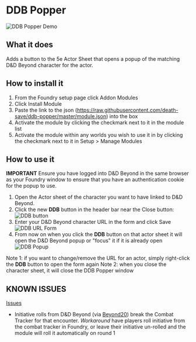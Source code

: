 # DDB Popper

![DDB Popper Demo](https://github.com/death-save/ddb-popper/blob/master/ddb_popper.gif)

## What it does
Adds a button to the 5e Actor Sheet that opens a popup of the matching D&D Beyond character for the actor.

## How to install it
1. From the Foundry setup page click Addon Modules
2. Click Install Module
3. Paste the link to the json (https://raw.githubusercontent.com/death-save/ddb-popper/master/module.json) into the box
4. Activate the module by clicking the checkmark next to it in the module list
5. Activate the module within any worlds you wish to use it in by clicking the checkmark next to it in Setup > Manage Modules


## How to use it

**IMPORTANT** Ensure you have logged into D&D Beyond in the same browser as your Foundry window to ensure that you have an authentication cookie for the popup to use.

1. Open the Actor sheet of the character you want to have linked to D&D Beyond. 
2. Click the new **DDB** button in the header bar near the Close button:
![DDB button](https://imgur.com/Ek8uMMy.png)
3. Enter your D&D Beyond character URL in the form and click Save
![DDB URL Form](https://imgur.com/scnX8X5.png)
4. From now on when you click the **DDB** button on that actor sheet it will open the D&D Beyond popup or "focus" it if it is already open
![DDB Popup](https://imgur.com/6VbOPIm.png)

Note 1: if you want to change/remove the URL for an actor, simply right-click the **DDB** button to open the form again
Note 2: when you close the character sheet, it will close the DDB Popper window

## KNOWN ISSUES

[Issues](https://github.com/death-save/ddb-popper/issues)

* Initiative rolls from D&D Beyond (via [Beyond20](https://beyond20.here-for-more.info/)) break the Combat Tracker for that encounter. *Workaround* have players roll initiative from the combat tracker in Foundry, or leave their initiative un-rolled and the module will roll it automatically on round 1
